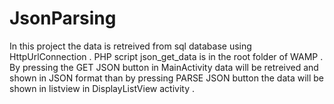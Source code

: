 # JsonParsing
In this project the data is retreived from sql database using HttpUrlConnection . 
PHP script json_get_data is in the root folder of WAMP .
By pressing the GET JSON button in MainActivity data will be retreived and shown in JSON format than by pressing PARSE JSON button the data will be shown in listview in DisplayListView activity .

